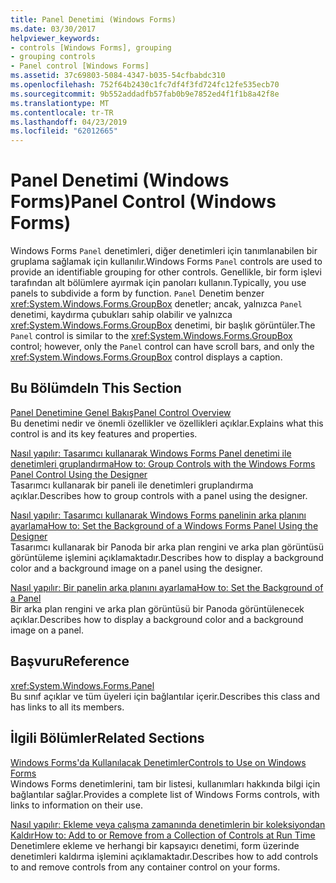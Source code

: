 ```yaml
---
title: Panel Denetimi (Windows Forms)
ms.date: 03/30/2017
helpviewer_keywords:
- controls [Windows Forms], grouping
- grouping controls
- Panel control [Windows Forms]
ms.assetid: 37c69803-5084-4347-b035-54cfbabdc310
ms.openlocfilehash: 752f64b2430c1fc7df4f3fd724fc12fe535ecb70
ms.sourcegitcommit: 9b552addadfb57fab0b9e7852ed4f1f1b8a42f8e
ms.translationtype: MT
ms.contentlocale: tr-TR
ms.lasthandoff: 04/23/2019
ms.locfileid: "62012665"
---
```

# <a name="panel-control-windows-forms"></a><span data-ttu-id="cecba-102">Panel Denetimi (Windows Forms)</span><span class="sxs-lookup"><span data-stu-id="cecba-102">Panel Control (Windows Forms)</span></span>
<span data-ttu-id="cecba-103">Windows Forms `Panel` denetimleri, diğer denetimleri için tanımlanabilen bir gruplama sağlamak için kullanılır.</span><span class="sxs-lookup"><span data-stu-id="cecba-103">Windows Forms `Panel` controls are used to provide an identifiable grouping for other controls.</span></span> <span data-ttu-id="cecba-104">Genellikle, bir form işlevi tarafından alt bölümlere ayırmak için panoları kullanın.</span><span class="sxs-lookup"><span data-stu-id="cecba-104">Typically, you use panels to subdivide a form by function.</span></span> <span data-ttu-id="cecba-105">`Panel` Denetim benzer <xref:System.Windows.Forms.GroupBox> denetler; ancak, yalnızca `Panel` denetimi, kaydırma çubukları sahip olabilir ve yalnızca <xref:System.Windows.Forms.GroupBox> denetimi, bir başlık görüntüler.</span><span class="sxs-lookup"><span data-stu-id="cecba-105">The `Panel` control is similar to the <xref:System.Windows.Forms.GroupBox> control; however, only the `Panel` control can have scroll bars, and only the <xref:System.Windows.Forms.GroupBox> control displays a caption.</span></span>  
  
## <a name="in-this-section"></a><span data-ttu-id="cecba-106">Bu Bölümde</span><span class="sxs-lookup"><span data-stu-id="cecba-106">In This Section</span></span>  
 [<span data-ttu-id="cecba-107">Panel Denetimine Genel Bakış</span><span class="sxs-lookup"><span data-stu-id="cecba-107">Panel Control Overview</span></span>](panel-control-overview-windows-forms.md)  
 <span data-ttu-id="cecba-108">Bu denetimi nedir ve önemli özellikler ve özellikleri açıklar.</span><span class="sxs-lookup"><span data-stu-id="cecba-108">Explains what this control is and its key features and properties.</span></span>  
  
 [<span data-ttu-id="cecba-109">Nasıl yapılır: Tasarımcı kullanarak Windows Forms Panel denetimi ile denetimleri gruplandırma</span><span class="sxs-lookup"><span data-stu-id="cecba-109">How to: Group Controls with the Windows Forms Panel Control Using the Designer</span></span>](group-controls-with-wf-panel-control-using-the-designer.md)  
 <span data-ttu-id="cecba-110">Tasarımcı kullanarak bir paneli ile denetimleri gruplandırma açıklar.</span><span class="sxs-lookup"><span data-stu-id="cecba-110">Describes how to group controls with a panel using the designer.</span></span>  
  
 [<span data-ttu-id="cecba-111">Nasıl yapılır: Tasarımcı kullanarak Windows Forms panelinin arka planını ayarlama</span><span class="sxs-lookup"><span data-stu-id="cecba-111">How to: Set the Background of a Windows Forms Panel Using the Designer</span></span>](how-to-set-the-background-of-a-windows-forms-panel-using-the-designer.md)  
 <span data-ttu-id="cecba-112">Tasarımcı kullanarak bir Panoda bir arka plan rengini ve arka plan görüntüsü görüntüleme işlemini açıklamaktadır.</span><span class="sxs-lookup"><span data-stu-id="cecba-112">Describes how to display a background color and a background image on a panel using the designer.</span></span>  
  
 [<span data-ttu-id="cecba-113">Nasıl yapılır: Bir panelin arka planını ayarlama</span><span class="sxs-lookup"><span data-stu-id="cecba-113">How to: Set the Background of a Panel</span></span>](how-to-set-the-background-of-a-windows-forms-panel.md)  
 <span data-ttu-id="cecba-114">Bir arka plan rengini ve arka plan görüntüsü bir Panoda görüntülenecek açıklar.</span><span class="sxs-lookup"><span data-stu-id="cecba-114">Describes how to display a background color and a background image on a panel.</span></span>  
  
## <a name="reference"></a><span data-ttu-id="cecba-115">Başvuru</span><span class="sxs-lookup"><span data-stu-id="cecba-115">Reference</span></span>  
 <xref:System.Windows.Forms.Panel>  
 <span data-ttu-id="cecba-116">Bu sınıf açıklar ve tüm üyeleri için bağlantılar içerir.</span><span class="sxs-lookup"><span data-stu-id="cecba-116">Describes this class and has links to all its members.</span></span>  
  
## <a name="related-sections"></a><span data-ttu-id="cecba-117">İlgili Bölümler</span><span class="sxs-lookup"><span data-stu-id="cecba-117">Related Sections</span></span>  
 [<span data-ttu-id="cecba-118">Windows Forms'da Kullanılacak Denetimler</span><span class="sxs-lookup"><span data-stu-id="cecba-118">Controls to Use on Windows Forms</span></span>](controls-to-use-on-windows-forms.md)  
 <span data-ttu-id="cecba-119">Windows Forms denetimlerini, tam bir listesi, kullanımları hakkında bilgi için bağlantılar sağlar.</span><span class="sxs-lookup"><span data-stu-id="cecba-119">Provides a complete list of Windows Forms controls, with links to information on their use.</span></span>  
  
 [<span data-ttu-id="cecba-120">Nasıl yapılır: Ekleme veya çalışma zamanında denetimlerin bir koleksiyondan Kaldır</span><span class="sxs-lookup"><span data-stu-id="cecba-120">How to: Add to or Remove from a Collection of Controls at Run Time</span></span>](how-to-add-to-or-remove-from-a-collection-of-controls-at-run-time.md)  
 <span data-ttu-id="cecba-121">Denetimlere ekleme ve herhangi bir kapsayıcı denetimi, form üzerinde denetimleri kaldırma işlemini açıklamaktadır.</span><span class="sxs-lookup"><span data-stu-id="cecba-121">Describes how to add controls to and remove controls from any container control on your forms.</span></span>
